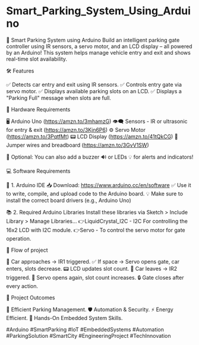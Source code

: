 # Smart_Parking_System_Using_Arduino
🚗 Smart Parking System using Arduino Build an intelligent parking gate controller using IR sensors, a servo motor, and an LCD display – all powered by an Arduino! This system helps manage vehicle entry and exit and shows real-time slot availability.



🛠️ Features

✅ Detects car entry and exit using IR sensors.
✅ Controls entry gate via servo motor.
✅ Displays available parking slots on an LCD.
✅ Displays a "Parking Full" message when slots are full.


🧰 Hardware Requirements

🖥️ Arduino Uno (https://amzn.to/3mhamzG)
👁️‍🗨️ Sensors - IR or ultrasonic for entry & exit (https://amzn.to/3Kjn6P6)
⚙️ Servo Motor (https://amzn.to/3PqtfMt)
📟 LCD Display (https://amzn.to/41tQkCG)
🔌 Jumper wires and breadboard (https://amzn.to/3GvV1SW)

🛒 Optional: You can also add a buzzer 🔊 or LEDs 💡 for alerts and indicators!



💻 Software Requirements

🧠 1. Arduino IDE
📥 Download: https://www.arduino.cc/en/software
✅ Use it to write, compile, and upload code to the Arduino board.
💡 Make sure to install the correct board drivers (e.g., Arduino Uno)

📚 2. Required Arduino Libraries
Install these libraries via Sketch > Include Library > Manage Libraries...
👉LiquidCrystal_I2C - I2C	For controlling the 16x2 LCD with I2C module.
👉Servo - To control the servo motor for gate operation.


🔁 Flow of project

🚗 Car approaches → IR1 triggered.
✅ If space → Servo opens gate, car enters, slots decrease.
📟 LCD updates slot count.
🚙 Car leaves → IR2 triggered.
🔄 Servo opens again, slot count increases.
🔒 Gate closes after every action.


🎯 Project Outcomes

🚗 Efficient Parking Management.
🛡️ Automation & Security.
⚡ Energy Efficient.
🧠 Hands-On Embedded System Skills.



#Arduino #SmartParking #IoT #EmbeddedSystems #Automation #ParkingSolution #SmartCity #EngineeringProject #TechInnovation
